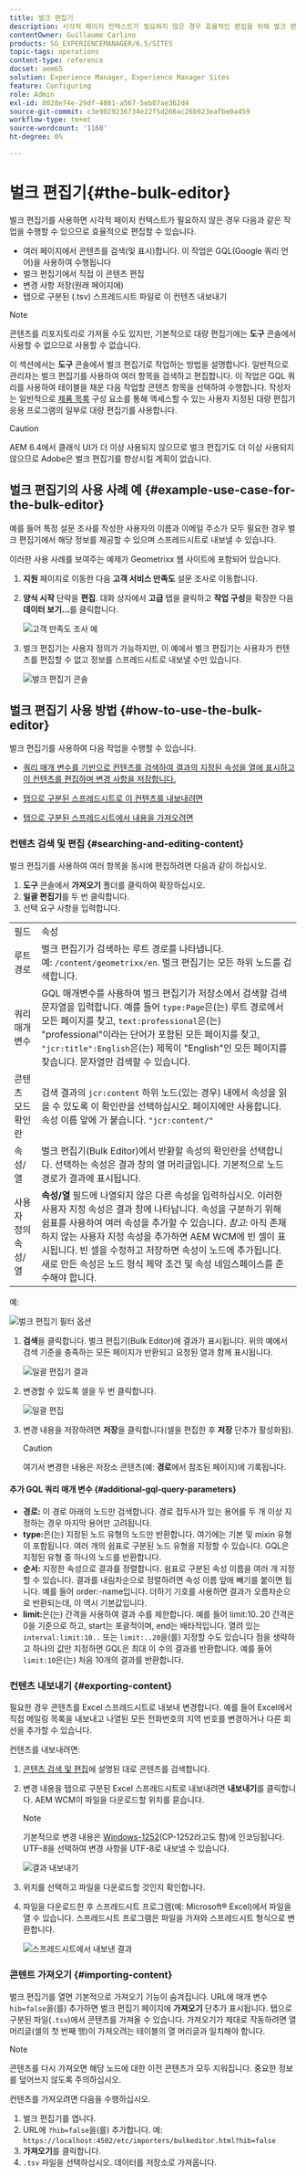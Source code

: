 ```yaml
---
title: 벌크 편집기
description: 시각적 페이지 컨텍스트가 필요하지 않은 경우 효율적인 편집을 위해 벌크 편집기를 사용하는 방법에 대해 알아봅니다.
contentOwner: Guillaume Carlino
products: SG_EXPERIENCEMANAGER/6.5/SITES
topic-tags: operations
content-type: reference
docset: aem65
solution: Experience Manager, Experience Manager Sites
feature: Configuring
role: Admin
exl-id: 8028e74e-29df-4081-a567-5eb87ae362d4
source-git-commit: c3e9029236734e22f5d266ac26b923eafbe0a459
workflow-type: tm+mt
source-wordcount: '1160'
ht-degree: 0%

---
```


# 벌크 편집기{#the-bulk-editor}

벌크 편집기를 사용하면 시각적 페이지 컨텍스트가 필요하지 않은 경우 다음과 같은 작업을 수행할 수 있으므로 효율적으로 편집할 수 있습니다.

* 여러 페이지에서 콘텐츠를 검색(및 표시)합니다. 이 작업은 GQL(Google 쿼리 언어)을 사용하여 수행됩니다
* 벌크 편집기에서 직접 이 콘텐츠 편집
* 변경 사항 저장(원래 페이지에)
* 탭으로 구분된 (.tsv) 스프레드시트 파일로 이 컨텐츠 내보내기

>[!NOTE]
>
>콘텐츠를 리포지토리로 가져올 수도 있지만, 기본적으로 대량 편집기에는 **도구** 콘솔에서 사용할 수 없으므로 사용할 수 없습니다.

이 섹션에서는 **도구** 콘솔에서 벌크 편집기로 작업하는 방법을 설명합니다. 일반적으로 관리자는 벌크 편집기를 사용하여 여러 항목을 검색하고 편집합니다. 이 작업은 GQL 쿼리를 사용하여 테이블을 채운 다음 작업할 콘텐츠 항목을 선택하여 수행합니다. 작성자는 일반적으로 [제품 목록](/help/sites-authoring/default-components.md#productlist) 구성 요소를 통해 액세스할 수 있는 사용자 지정된 대량 편집기 응용 프로그램의 일부로 대량 편집기를 사용합니다.

>[!CAUTION]
>
>AEM 6.4에서 클래식 UI가 더 이상 사용되지 않으므로 벌크 편집기도 더 이상 사용되지 않으므로 Adobe은 벌크 편집기를 향상시킬 계획이 없습니다.

## 벌크 편집기의 사용 사례 예 {#example-use-case-for-the-bulk-editor}

예를 들어 특정 설문 조사를 작성한 사용자의 이름과 이메일 주소가 모두 필요한 경우 벌크 편집기에서 해당 정보를 제공할 수 있으며 스프레드시트로 내보낼 수 있습니다.

이러한 사용 사례를 보여주는 예제가 Geometrixx 웹 사이트에 포함되어 있습니다.

1. **지원** 페이지로 이동한 다음 **고객 서비스 만족도** 설문 조사로 이동합니다.
1. **양식 시작** 단락을 **편집**. 대화 상자에서 **고급** 탭을 클릭하고 **작업 구성**&#x200B;을 확장한 다음 **데이터 보기...**&#x200B;를 클릭합니다.

   ![고객 만족도 조사 예](assets/custsatsurvey.png)

1. 벌크 편집기는 사용자 정의가 가능하지만, 이 예에서 벌크 편집기는 사용자가 컨텐츠를 편집할 수 없고 정보를 스프레드시트로 내보낼 수만 있습니다.

   ![벌크 편집기 콘솔](assets/bulkeditor.png)

## 벌크 편집기 사용 방법 {#how-to-use-the-bulk-editor}

벌크 편집기를 사용하여 다음 작업을 수행할 수 있습니다.

* [쿼리 매개 변수를 기반으로 컨텐츠를 검색하여 결과의 지정된 속성을 열에 표시하고 이 컨텐츠를 편집하며 변경 사항을 저장합니다.](#searching-and-editing-content)
* [탭으로 구분된 스프레드시트로 이 컨텐츠를 내보내려면](#exporting-content)

* [탭으로 구분된 스프레드시트에서 내용을 가져오려면](#importing-content)

### 컨텐츠 검색 및 편집 {#searching-and-editing-content}

벌크 편집기를 사용하여 여러 항목을 동시에 편집하려면 다음과 같이 하십시오.

1. **도구** 콘솔에서 **가져오기** 폴더를 클릭하여 확장하십시오.
1. **일괄 편집기**&#x200B;를 두 번 클릭합니다.
1. 선택 요구 사항을 입력합니다.

<table>
 <tbody>
  <tr>
   <td>필드</td>
   <td>속성</td>
  </tr>
  <tr>
   <td>루트 경로</td>
   <td>벌크 편집기가 검색하는 루트 경로를 나타냅니다.<br /> 예: <code>/content/geometrixx/en</code>. 벌크 편집기는 모든 하위 노드를 검색합니다.</td>
  </tr>
  <tr>
   <td>쿼리 매개변수</td>
   <td>GQL 매개변수를 사용하여 벌크 편집기가 저장소에서 검색할 검색 문자열을 입력합니다. 예를 들어 <code>type:Page</code>은(는) 루트 경로에서 모든 페이지를 찾고, <code>text:professional</code>은(는) "professional"이라는 단어가 포함된 모든 페이지를 찾고, <code>"jcr:title":English</code>은(는) 제목이 "English"인 모든 페이지를 찾습니다. 문자열만 검색할 수 있습니다.</td>
  </tr>
  <tr>
   <td>콘텐츠 모드 확인란</td>
   <td>검색 결과의 <code>jcr:content</code> 하위 노드(있는 경우) 내에서 속성을 읽을 수 있도록 이 확인란을 선택하십시오. 페이지에만 사용합니다. 속성 이름 앞에 가 붙습니다. <code>"jcr:content/"</code></td>
  </tr>
  <tr>
   <td>속성/열</td>
   <td>벌크 편집기(Bulk Editor)에서 반환할 속성의 확인란을 선택합니다. 선택하는 속성은 결과 창의 열 머리글입니다. 기본적으로 노드 경로가 결과에 표시됩니다.</td>
  </tr>
  <tr>
   <td>사용자 정의 속성/열</td>
   <td><strong>속성/열</strong> 필드에 나열되지 않은 다른 속성을 입력하십시오. 이러한 사용자 지정 속성은 결과 창에 나타납니다. 속성을 구분하기 위해 쉼표를 사용하여 여러 속성을 추가할 수 있습니다. <i>참고:</i> 아직 존재하지 않는 사용자 지정 속성을 추가하면 AEM WCM에 빈 셀이 표시됩니다. 빈 셀을 수정하고 저장하면 속성이 노드에 추가됩니다. 새로 만든 속성은 노드 형식 제약 조건 및 속성 네임스페이스를 준수해야 합니다.</td>
  </tr>
 </tbody>
</table>

예:

![벌크 편집기 필터 옵션](assets/searchfilter.png)

1. **검색**을 클릭합니다. 벌크 편집기(Bulk Editor)에 결과가 표시됩니다.
위의 예에서 검색 기준을 충족하는 모든 페이지가 반환되고 요청된 열과 함께 표시됩니다.

   ![일괄 편집기 결과](assets/chlimage_1-39.png)

1. 변경할 수 있도록 셀을 두 번 클릭합니다.

   ![일괄 편집](assets/srchresultedit.png)

1. 변경 내용을 저장하려면 **저장**&#x200B;을 클릭합니다(셀을 편집한 후 **저장** 단추가 활성화됨).

   >[!CAUTION]
   >
   >여기서 변경한 내용은 저장소 콘텐츠(예: **경로**&#x200B;에서 참조된 페이지)에 기록됩니다.

#### 추가 GQL 쿼리 매개 변수 {#additional-gql-query-parameters}

* **경로:** 이 경로 아래의 노드만 검색합니다. 경로 접두사가 있는 용어를 두 개 이상 지정하는 경우 마지막 용어만 고려됩니다.
* **type:**&#x200B;은(는) 지정된 노드 유형의 노드만 반환합니다. 여기에는 기본 및 mixin 유형이 포함됩니다. 여러 개의 쉼표로 구분된 노드 유형을 지정할 수 있습니다. GQL은 지정된 유형 중 하나의 노드를 반환합니다.
* **순서:** 지정한 속성으로 결과를 정렬합니다. 쉼표로 구분된 속성 이름을 여러 개 지정할 수 있습니다. 결과를 내림차순으로 정렬하려면 속성 이름 앞에 빼기를 붙이면 됩니다. 예를 들어 order:-name입니다. 더하기 기호를 사용하면 결과가 오름차순으로 반환되는데, 이 역시 기본값입니다.
* **limit:**&#x200B;은(는) 간격을 사용하여 결과 수를 제한합니다. 예를 들어 limit:10..20 간격은 0을 기준으로 하고, start는 포괄적이며, end는 배타적입니다. 열려 있는 `interval:limit:10..` 또는 `limit:..20`을(를) 지정할 수도 있습니다
점을 생략하고 하나의 값만 지정하면 GQL은 최대 이 수의 결과를 반환합니다. 예를 들어 `limit:10`은(는) 처음 10개의 결과를 반환합니다.

### 컨텐츠 내보내기 {#exporting-content}

필요한 경우 콘텐츠를 Excel 스프레드시트로 내보내 변경합니다. 예를 들어 Excel에서 직접 메일링 목록을 내보내고 나열된 모든 전화번호의 지역 번호를 변경하거나 다른 회선을 추가할 수 있습니다.

컨텐츠를 내보내려면:

1. [콘텐츠 검색 및 편집](#searching-and-editing-content)에 설명된 대로 콘텐츠를 검색합니다.
1. 변경 내용을 탭으로 구분된 Excel 스프레드시트로 내보내려면 **내보내기**&#x200B;를 클릭합니다. AEM WCM이 파일을 다운로드할 위치를 묻습니다.

   >[!NOTE]
   >
   >기본적으로 변경 내용은 [Windows-1252](https://en.wikipedia.org/wiki/Windows-1252)&#x200B;(CP-1252라고도 함)에 인코딩됩니다. UTF-8을 선택하여 변경 사항을 UTF-8로 내보낼 수 있습니다.

   ![결과 내보내기](assets/srchrsesultexport.png)

1. 위치를 선택하고 파일을 다운로드할 것인지 확인합니다.
1. 파일을 다운로드한 후 스프레드시트 프로그램(예: Microsoft® Excel)에서 파일을 열 수 있습니다. 스프레드시트 프로그램은 파일을 가져와 스프레드시트 형식으로 변환합니다.

   ![스프레드시트에서 내보낸 결과](assets/exportinexcel.png)

### 콘텐트 가져오기 {#importing-content}

벌크 편집기를 열면 기본적으로 가져오기 기능이 숨겨집니다. URL에 매개 변수 `hib=false`을(를) 추가하면 벌크 편집기 페이지에 **가져오기** 단추가 표시됩니다. 탭으로 구분된 파일(`.tsv`)에서 콘텐츠를 가져올 수 있습니다. 가져오기가 제대로 작동하려면 열 머리글(셀의 첫 번째 행)이 가져오려는 테이블의 열 머리글과 일치해야 합니다.

>[!NOTE]
>
>콘텐츠를 다시 가져오면 해당 노드에 대한 이전 콘텐츠가 모두 지워집니다. 중요한 정보를 덮어쓰지 않도록 주의하십시오.

컨텐츠를 가져오려면 다음을 수행하십시오.

1. 벌크 편집기를 엽니다.
1. URL에 `?hib=false`을(를) 추가합니다. 예:
   `https://localhost:4502/etc/importers/bulkeditor.html?hib=false`
1. **가져오기**&#x200B;를 클릭합니다.
1. `.tsv` 파일을 선택하십시오. 데이터를 저장소로 가져옵니다.

